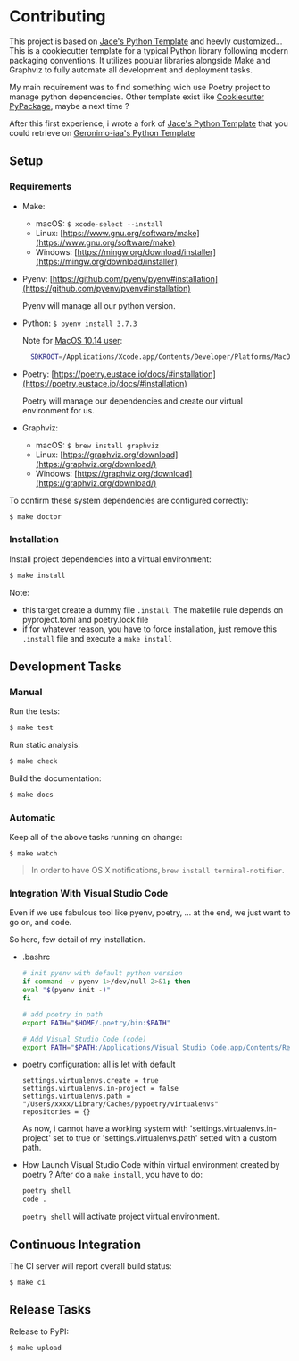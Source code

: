 # Contributing

This project is based on [Jace's Python Template](https://github.com/jacebrowning/template-python) and heevly customized...
This is a cookiecutter template for a typical Python library following modern packaging conventions. It utilizes popular libraries alongside Make and Graphviz to fully automate all development and deployment tasks.

My main requirement was to find something wich use Poetry project to manage python dependencies.
Other template exist like [Cookiecutter PyPackage](https://github.com/audreyr/cookiecutter-pypackage), maybe a next time ?

After this first experience, i wrote a fork of [Jace's Python Template](https://github.com/jacebrowning/template-python) that you
could retrieve on [Geronimo-iaa's Python Template](https://github.com/geronimo-iia/template-python)

## Setup

### Requirements

* Make:
    * macOS: `$ xcode-select --install`
    * Linux: [https://www.gnu.org/software/make](https://www.gnu.org/software/make)
    * Windows: [https://mingw.org/download/installer](https://mingw.org/download/installer)

* Pyenv: [https://github.com/pyenv/pyenv#installation](https://github.com/pyenv/pyenv#installation)
  
  Pyenv will manage all our python version.

* Python: `$ pyenv install 3.7.3`

  Note for [MacOS 10.14 user](https://github.com/pyenv/pyenv/issues/544):
  ```bash
    SDKROOT=/Applications/Xcode.app/Contents/Developer/Platforms/MacOSX.platform/Developer/SDKs/MacOSX10.14.sdk MACOSX_DEPLOYMENT_TARGET=10.14 pyenv install 3.7.3
  ```

* Poetry: [https://poetry.eustace.io/docs/#installation](https://poetry.eustace.io/docs/#installation)
  
  Poetry will manage our dependencies and create our virtual environment for us.

* Graphviz:
    * macOS: `$ brew install graphviz`
    * Linux: [https://graphviz.org/download](https://graphviz.org/download/)
    * Windows: [https://graphviz.org/download](https://graphviz.org/download/)

To confirm these system dependencies are configured correctly:

```bash
$ make doctor
```

### Installation

Install project dependencies into a virtual environment:

```bash
$ make install
```

Note:
- this target create a dummy file ```.install```. The makefile rule depends on pyproject.toml and
poetry.lock file
- if for whatever reason, you have to force installation, just remove this ```.install``` file and 
execute a ```make install```


## Development Tasks

### Manual

Run the tests:

```bash
$ make test
```

Run static analysis:

```bash
$ make check
```

Build the documentation:

```bash
$ make docs
```

### Automatic

Keep all of the above tasks running on change:

```text
$ make watch
```

> In order to have OS X notifications, `brew install terminal-notifier`.

### Integration With Visual Studio Code

Even if we use fabulous tool like pyenv, poetry, ... at the end, we just want to go on, and code.

So here, few detail of my installation.

- .bashrc
    ```bash
    # init pyenv with default python version
    if command -v pyenv 1>/dev/null 2>&1; then
    eval "$(pyenv init -)"
    fi

    # add poetry in path
    export PATH="$HOME/.poetry/bin:$PATH"

    # Add Visual Studio Code (code)
    export PATH="$PATH:/Applications/Visual Studio Code.app/Contents/Resources/app/bin"
    ```

- poetry configuration: all is let with default
    ```text
    settings.virtualenvs.create = true
    settings.virtualenvs.in-project = false
    settings.virtualenvs.path = "/Users/xxxx/Library/Caches/pypoetry/virtualenvs"
    repositories = {}
    ```
    As now, i cannot have a working system with 'settings.virtualenvs.in-project' set to true
    or 'settings.virtualenvs.path' setted with a custom path.

- How Launch Visual Studio Code within virtual environment created by poetry ?
    After do a ```make install```, you have to do:
    ```bash
    poetry shell
    code .
    ```
    ```poetry shell``` will activate project virtual environment.

## Continuous Integration

The CI server will report overall build status:

```text
$ make ci
```

## Release Tasks

Release to PyPI:

```text
$ make upload
```

